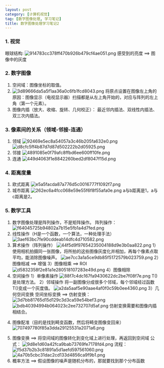 ```yaml
---
layout: post
category: [计算机视觉]
tag: [数字图像处理, 学习笔记]
title: 数字图像处理学习笔记2
---
```



### 1. 视觉
眼球结构:
![914783cc378ff470b926b479cf4ae051.png](/assets/images/image-processing-study-note/Image14.png)
感受到的亮度 ==> 图像中的灰度
### 2. 数字图像
1. 空间域：图像坐标的取值。
2. ![3d89666da5a5f1aa36a0c6fb1fcd8043.png](/assets/images/image-processing-study-note/Image15.png)
将原点设置在图像左上角的原因：图像显示（电视显示器）扫描都是从左上角开始的，对应与阵列的左上角（第一个元素）。
3. 图像内插（放大、收缩、旋转、几何校正）：
最近邻内插法、双线性内插法、双三次内插法。
### 3. 像素间的关系（领域-邻接-连通）
1. 领域
![92469e5ec8a54057a3c46b205fa632e0.png](/assets/images/image-processing-study-note/Image16.png)
![d8cfc5ff4b87d7d87d502222b2d05925.png](/assets/images/image-processing-study-note/Image17.png)
2. 邻接
![4891085e0f79afc8ffbd6ee600ff10fe.png](/assets/images/image-processing-study-note/Image18.png)
3. 连通
![449d4063f1e8842260bed2df8047f15d.png](/assets/images/image-processing-study-note/Image19.png)
### 4. 距离度量
1. 欧式距离
![e5a5facda87a776d5c0016777f1092f7.png](/assets/images/image-processing-study-note/Image20.png)
2. 城市距离
![262ec6a4fcc068e59e55f6f8f55afa0e.png](/assets/images/image-processing-study-note/Image21.png)
a与b距离是1，a与c距离是2。
### 5. 数学工具
1. 数字图像处理是阵列操作，不是矩阵操作。
阵列操作：
![f64045725b94802a7b15e5fb1a4d7fed.png](/assets/images/image-processing-study-note/Image22.png)
2. 线性操作（H是一个函数，一个算法，一种处理手法）
![3aef63bc7fe90cddeab14dfc4d710582.png](/assets/images/image-processing-study-note/Image23.png)
3. 算术操作（阵列操作）
![44f5d9f97654235004188d9e3b0aa822.png](/assets/images/image-processing-study-note/Image24.png)
1）使用相机拍摄同一张图像，将所拍的这些图像灰度化并相加，再每个像素点取平均，能消除图像噪声。
![ae7cc3a1a5ce9db85f5172579b023759.png](/assets/images/image-processing-study-note/Image25.png)
2）图像相减 ==> 增强
3）图像相乘 ==> ROI
![d5832358f2e81a1e280518107283e49d.png](/assets/images/image-processing-study-note/Image26.png)
4）图像相除
4. 空间操作
1）单像素操作
![88f7c4dc167fa9430622dc2be7f08f7e.png](/assets/images/image-processing-study-note/Image27.png)
T()是处理方法。
2）邻域操作
将一副图像分成很多个邻域，每个邻域经过函数T()变成一个灰度值。
![a2da5aaf5e90aae4af0f0c59b0ee4360.png](/assets/images/image-processing-study-note/Image28.png)
3）几何空间变换
空间坐标变换 ==> 仿射变换：
![3d7bb81765d15d129c3d3ca59e54bef3.png](/assets/images/image-processing-study-note/Image29.png)
![bdb40394994b064023c2ee732707d5af.png](/assets/images/image-processing-study-note/Image30.png)
仿射变换需要和图像内插相结合。
4) 图像配准（目的是找到畸变函数，然后将畸变图像变回来）
![707497780f85a3dda29125531a2071a6.png](/assets/images/image-processing-study-note/Image31.png)
5. 图像变换 ==> 将空间域的图像转化到变化域上进行处理，再返回到空间域
公式：
![9d8e1d60a42fca9bab73769fe7178fd4.png](/assets/images/image-processing-study-note/Image32.png)
流程：
![f5d37b2b3c81891a5d1aefd597561060.png](/assets/images/image-processing-study-note/Image33.png)
![4a70b5cbc31dac2cd133d4856ca9f9b1.png](/assets/images/image-processing-study-note/Image34.png)
6. 概率方法 ==> 假设图像的噪声是随机分布的，那就要找到那个分布函数


